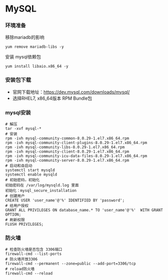 # MySQL

### 环境准备

移除mariadb的影响
```shell
yum remove mariadb-libs -y
```

安装 mysql依赖包
```shell
yum install libaio.x86_64 -y
```

### 安装包下载

- 官网下载地址：https://dev.mysql.com/downloads/mysql/
- 选择RHEL7, x86_64版本 RPM Bundle包


### mysql安装
```shell
# 解压
tar -xvf mysql-*
# 安装
rpm -ivh mysql-community-common-8.0.29-1.el7.x86_64.rpm
rpm -ivh mysql-community-client-plugins-8.0.29-1.el7.x86_64.rpm
rpm -ivh mysql-community-libs-8.0.29-1.el7.x86_64.rpm
rpm -ivh mysql-community-client-8.0.29-1.el7.x86_64.rpm
rpm -ivh mysql-community-icu-data-files-8.0.29-1.el7.x86_64.rpm
rpm -ivh mysql-community-server-8.0.29-1.el7.x86_64.rpm
# 启动和自启动
systemctl start mysqld
systemctl enable mysqld
# 初始密码，初始化
初始密码在 /var/log/mysqld.log 里面
初始化：mysql_secure_installation
# 创建用户
CREATE USER 'user_name'@'%' IDENTIFIED BY 'password';
# 给用户授权
GRANT ALL PRIVILEGES ON database_name.* TO 'user_name'@'%'  WITH GRANT OPTION;
# 刷新权限
FLUSH PRIVILEGES;
```

### 防火墙

```shell script
# 检查防火墙是否包含 3306端口
firewall-cmd --list-ports
# 防火墙开放3306
firewall-cmd --permanent --zone=public --add-port=3306/tcp
# reload防火墙
firewall-cmd --reload
```

